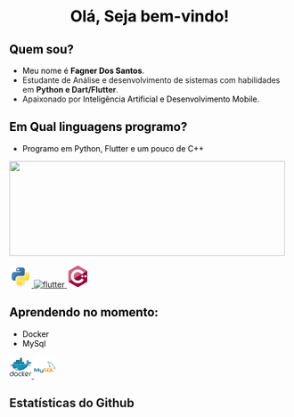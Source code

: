 <h1 style="text-align: center;"><span style="color: #000000;"><strong>Ol&aacute;, Seja bem-vindo!</strong></span></h1>
<h2 style="text-align: left;"><span style="color: #000000;">Quem sou?</span></h2>
<ul>
<li><span style="color: #000000;">Meu nome &eacute; <strong>Fagner Dos Santos</strong>.</span></li>
<li>Estudante de An&aacute;lise e desenvolvimento de sistemas com habilidades em <strong>Python e Dart/Flutter</strong>.</li>
<li>Apaixonado por <span style="color: #000000;">Intelig&ecirc;ncia Artificial e Desenvolvimento Mobile.</span></li>
</ul>
<h2><span style="color: #000000;">Em Qual linguagens programo?</span></h2>
<ul>
<li><span style="color: #000000;">Programo em Python, Flutter e um pouco de C++</span></li>
</ul> <span style="color: #000000;"><img src="https://github-readme-stats.vercel.app/api/wakatime?username=fagnerdossantos" alt="" width="495" height="170" /></span></li>
</ul>
 <br>

<a href="https://www.python.org" target="_blank"> <img src="https://raw.githubusercontent.com/devicons/devicon/master/icons/python/python-original.svg" alt="python" width="40" height="40"/> </a>     <a href="https://flutter.dev" target="_blank"> <img src="https://www.vectorlogo.zone/logos/flutterio/flutterio-icon.svg" alt="flutter" width="40" height="40"/> </a>   <a href="https://www.w3schools.com/cpp/" target="_blank"> <img src="https://raw.githubusercontent.com/devicons/devicon/master/icons/cplusplus/cplusplus-original.svg" alt="cplusplus" width="40" height="40"/> </a>

<h2><span style="color: #000000;"><strong>Aprendendo no momento:</strong></span></h2>
<ul>
<li><span style="color: #000000;">Docker</span></li>
<li><span style="color: #000000;">MySql</span></li>
</ul>

<a href="https://www.docker.com/" target="_blank"> <img src="https://raw.githubusercontent.com/devicons/devicon/master/icons/docker/docker-original-wordmark.svg" alt="docker" width="40" height="40"/> </a>   </a> <a href="https://www.mysql.com/" target="_blank"> <img src="https://raw.githubusercontent.com/devicons/devicon/master/icons/mysql/mysql-original-wordmark.svg" alt="mysql" width="40" height="40"/> </a>

<h2><strong>Estat&iacute;sticas do Github</strong></h2>
<p>&nbsp;</p>
<p><strong><img src="https://github-readme-stats.vercel.app/api?username=fagnerdossantos&amp;show_icons=true&amp;theme=tokyonight" alt="" /></strong></p>
